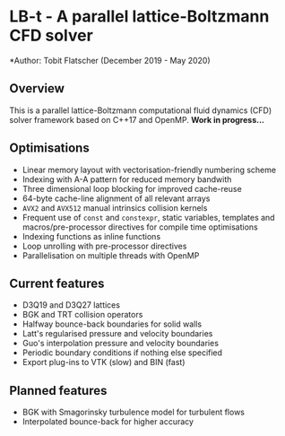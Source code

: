 # LB-t - A parallel lattice-Boltzmann CFD solver

*Author: Tobit Flatscher (December 2019 - May 2020)

## Overview
This is a parallel lattice-Boltzmann computational fluid dynamics (CFD) solver framework based on C++17 and OpenMP.
**Work in progress...**

## Optimisations
- Linear memory layout with vectorisation-friendly numbering scheme
- Indexing with A-A pattern for reduced memory bandwith
- Three dimensional loop blocking for improved cache-reuse
- 64-byte cache-line alignment of all relevant arrays
- `AVX2` and `AVX512` manual intrinsics collision kernels
- Frequent use of `const` and `constexpr`, static variables, templates and macros/pre-processor directives for compile time optimisations
- Indexing functions as inline functions
- Loop unrolling with pre-processor directives
- Parallelisation on multiple threads with OpenMP

## Current features
- D3Q19 and D3Q27 lattices
- BGK and TRT collision operators
- Halfway bounce-back boundaries for solid walls
- Latt's regularised pressure and velocity boundaries
- Guo's interpolation pressure and velocity boundaries
- Periodic boundary conditions if nothing else specified
- Export plug-ins to VTK (slow) and BIN (fast)

## Planned features
- BGK with Smagorinsky turbulence model for turbulent flows
- Interpolated bounce-back for higher accuracy
